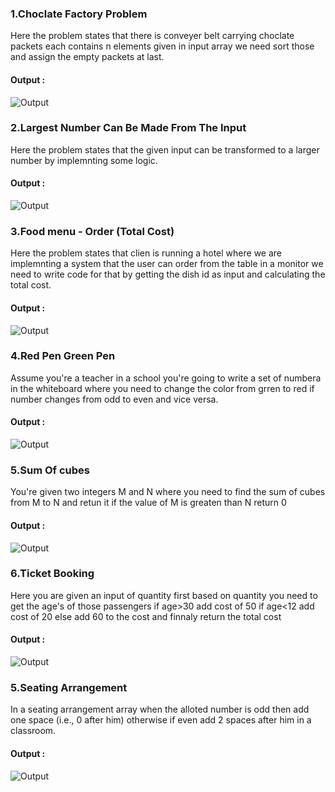 <h3>1.Choclate Factory Problem</h3>
<p>Here the problem states that there is conveyer belt carrying choclate packets each contains n elements given in input array we need sort those and assign the empty packets at last.</p>
<h4>Output : </h4>
<img src="https://github.com/user-attachments/assets/62251fe5-c7c3-479b-962a-1f5e09e0dd3c" alt="Output"/>

<h3>2.Largest Number Can Be Made From The Input</h3>
<p>Here the problem states that the given input can be transformed to a larger number by implemnting some logic.</p>
<h4>Output : </h4>
<img src="https://github.com/user-attachments/assets/875ec66a-eee0-45f2-8eac-13b1e288cf37" alt="Output"/>

<h3>3.Food menu - Order (Total Cost)</h3>
<p>Here the problem states that clien is running a hotel where we are implemnting a system that the user can order from the table in a monitor we need to write code for that by getting the dish id as input and calculating the total cost.</p>
<h4>Output : </h4>
<img src="https://github.com/user-attachments/assets/c2aeec1a-5dfc-4c42-b804-66c9d3c32107" alt="Output"/>

<h3>4.Red Pen Green Pen</h3>
<p>Assume you're a teacher in a school you're going to write a set of numbera in the whiteboard where you need to change the color from grren to red if number changes from odd to even and vice versa.</p>
<h4>Output : </h4>
<img src="https://github.com/user-attachments/assets/f6ee931f-0219-4c6b-9484-dafd78c9950a" alt="Output"/>

<h3>5.Sum Of cubes</h3>
<p>You're given two integers M and N where you need to find the sum of cubes from M to N and retun it if the value of M is greaten than N return 0</p>
<h4>Output : </h4>
<img src="https://github.com/user-attachments/assets/7f033df4-1d66-4537-9c07-97609d9e2fc1" alt="Output"/>

<h3>6.Ticket Booking</h3>
<p>Here you are given an input of quantity first based on quantity you need to get the age's of those passengers if age>30 add cost of 50 if age<12 add cost of 20 else add 60 to the cost and finnaly return the total cost</p>
<h4>Output : </h4>
<img src="https://github.com/user-attachments/assets/5c2ae2ce-d81e-4e9d-9f88-cca50e373db9" alt="Output"/>

<h3>5.Seating Arrangement</h3>
<p>In a seating arrangement array when the alloted number is odd then add one space (i.e., 0 after him) otherwise if even add 2 spaces after him in a classroom.</p>
<h4>Output : </h4>
<img src="https://github.com/user-attachments/assets/39abbca5-8ff1-4d78-8de8-c1ba32641272" alt="Output"/>